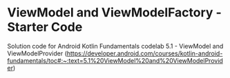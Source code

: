 # ViewModel and ViewModelFactory - Starter Code

Solution code for Android Kotlin Fundamentals codelab 5.1 - ViewModel and ViewModelProvider
(https://developer.android.com/courses/kotlin-android-fundamentals/toc#:~:text=5.1%20ViewModel%20and%20ViewModelProvider)
